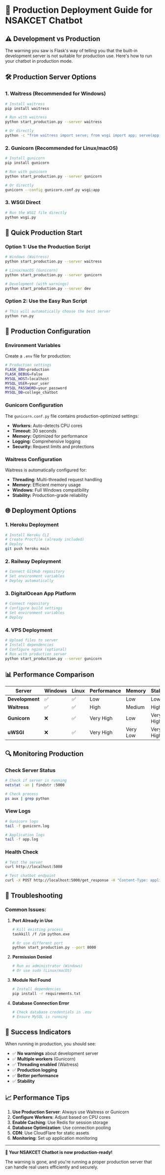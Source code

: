 # 🚀 Production Deployment Guide for NSAKCET Chatbot

## ⚠️ Development vs Production

The warning you saw is Flask's way of telling you that the built-in development server is not suitable for production use. Here's how to run your chatbot in production mode.

## 🛠️ Production Server Options

### 1. **Waitress (Recommended for Windows)**
```bash
# Install waitress
pip install waitress

# Run with waitress
python start_production.py --server waitress

# Or directly
python -c "from waitress import serve; from wsgi import app; serve(app, host='0.0.0.0', port=5000)"
```

### 2. **Gunicorn (Recommended for Linux/macOS)**
```bash
# Install gunicorn
pip install gunicorn

# Run with gunicorn
python start_production.py --server gunicorn

# Or directly
gunicorn --config gunicorn.conf.py wsgi:app
```

### 3. **WSGI Direct**
```bash
# Run the WSGI file directly
python wsgi.py
```

## 🎯 Quick Production Start

### Option 1: Use the Production Script
```bash
# Windows (Waitress)
python start_production.py --server waitress

# Linux/macOS (Gunicorn)
python start_production.py --server gunicorn

# Development (with warnings)
python start_production.py --server dev
```

### Option 2: Use the Easy Run Script
```bash
# This will automatically choose the best server
python run.py
```

## 🔧 Production Configuration

### Environment Variables
Create a `.env` file for production:
```bash
# Production settings
FLASK_ENV=production
FLASK_DEBUG=False
MYSQL_HOST=localhost
MYSQL_USER=your_user
MYSQL_PASSWORD=your_password
MYSQL_DB=college_chatbot
```

### Gunicorn Configuration
The `gunicorn.conf.py` file contains production-optimized settings:
- **Workers:** Auto-detects CPU cores
- **Timeout:** 30 seconds
- **Memory:** Optimized for performance
- **Logging:** Comprehensive logging
- **Security:** Request limits and protections

### Waitress Configuration
Waitress is automatically configured for:
- **Threading:** Multi-threaded request handling
- **Memory:** Efficient memory usage
- **Windows:** Full Windows compatibility
- **Stability:** Production-grade reliability

## 🌐 Deployment Options

### 1. **Heroku Deployment**
```bash
# Install Heroku CLI
# Create Procfile (already included)
# Deploy
git push heroku main
```

### 2. **Railway Deployment**
```bash
# Connect GitHub repository
# Set environment variables
# Deploy automatically
```

### 3. **DigitalOcean App Platform**
```bash
# Connect repository
# Configure build settings
# Set environment variables
# Deploy
```

### 4. **VPS Deployment**
```bash
# Upload files to server
# Install dependencies
# Configure nginx (optional)
# Run with production server
python start_production.py --server gunicorn
```

## 📊 Performance Comparison

| Server | Windows | Linux | Performance | Memory | Stability |
|--------|---------|-------|-------------|--------|-----------|
| **Development** | ✅ | ✅ | Low | Low | Low |
| **Waitress** | ✅ | ✅ | High | Medium | High |
| **Gunicorn** | ❌ | ✅ | Very High | Low | Very High |
| **uWSGI** | ❌ | ✅ | Very High | Very Low | Very High |

## 🔍 Monitoring Production

### Check Server Status
```bash
# Check if server is running
netstat -an | findstr :5000

# Check process
ps aux | grep python
```

### View Logs
```bash
# Gunicorn logs
tail -f gunicorn.log

# Application logs
tail -f app.log
```

### Health Check
```bash
# Test the server
curl http://localhost:5000

# Test chatbot endpoint
curl -X POST http://localhost:5000/get_response -H "Content-Type: application/json" -d '{"message":"Hello"}'
```

## 🚨 Troubleshooting

### Common Issues:

1. **Port Already in Use**
   ```bash
   # Kill existing process
   taskkill /f /im python.exe
   
   # Or use different port
   python start_production.py --port 8000
   ```

2. **Permission Denied**
   ```bash
   # Run as administrator (Windows)
   # Or use sudo (Linux/macOS)
   ```

3. **Module Not Found**
   ```bash
   # Install dependencies
   pip install -r requirements.txt
   ```

4. **Database Connection Error**
   ```bash
   # Check database credentials in .env
   # Ensure MySQL is running
   ```

## 🎉 Success Indicators

When running in production, you should see:
- ✅ **No warnings** about development server
- ✅ **Multiple workers** (Gunicorn)
- ✅ **Threading enabled** (Waitress)
- ✅ **Production logging**
- ✅ **Better performance**
- ✅ **Stability**

## 📈 Performance Tips

1. **Use Production Server**: Always use Waitress or Gunicorn
2. **Configure Workers**: Adjust based on CPU cores
3. **Enable Caching**: Use Redis for session storage
4. **Database Optimization**: Use connection pooling
5. **CDN**: Use CloudFlare for static assets
6. **Monitoring**: Set up application monitoring

---

**🎊 Your NSAKCET Chatbot is now production-ready!**

The warning is gone, and you're running a proper production server that can handle real users efficiently and securely.
